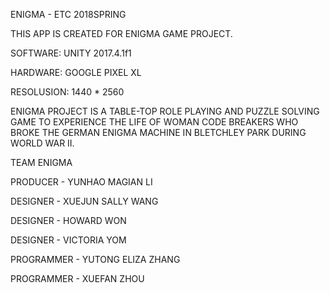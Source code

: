 ENIGMA - ETC 2018SPRING


THIS APP IS CREATED FOR ENIGMA GAME PROJECT.


SOFTWARE: UNITY 2017.4.1f1

HARDWARE: GOOGLE PIXEL XL

RESOLUSION: 1440 * 2560


ENIGMA PROJECT IS A TABLE-TOP ROLE PLAYING AND PUZZLE SOLVING GAME TO EXPERIENCE THE LIFE OF WOMAN CODE BREAKERS WHO BROKE THE GERMAN ENIGMA MACHINE IN BLETCHLEY PARK DURING WORLD WAR II. 


TEAM ENIGMA

PRODUCER - YUNHAO MAGIAN LI

DESIGNER - XUEJUN SALLY WANG

DESIGNER - HOWARD WON

DESIGNER - VICTORIA YOM

PROGRAMMER - YUTONG ELIZA ZHANG

PROGRAMMER - XUEFAN ZHOU

